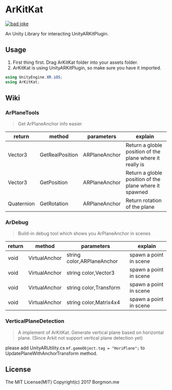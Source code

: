 # ArKitKat 

[![bad joke](https://img.shields.io/badge/why%20everybody%20likes%20badge-because%20it's%20cool-brightgreen.svg)](http://borgmon.me)

An Unity Library for interacting UnityARKitPlugin.

## Usage
1. First thing first. Drag ArKitKat folder into your assets folder.
2. ArKitKat is using UnityARKitPlugin, so make sure you have it imported.

```C#
using UnityEngine.XR.iOS;
using ArKitKat;
```

## Wiki

### ArPlaneTools
> Get ArPlaneAnchor info easier

|return|method|parameters|explain
|---|---|---|---|
|Vector3|GetRealPosition|ARPlaneAnchor|Return a globle position of the plane where it really is|
|Vector3|GetPosition|ARPlaneAnchor|Return a globle position of the plane where it spawned|
|Quaternion|GetRotation|ARPlaneAnchor|Return rotation of the plane

### ArDebug
> Build-in debug tool which shows you ArPlaneAnchor in scenes

|return|method|parameters|explain
|---|---|---|---|
|void|VirtualAnchor|string color,ARPlaneAnchor|spawn a point in scene |
|void|VirtualAnchor|string color,Vector3|spawn a point in scene |
|void|VirtualAnchor|string color,Transform|spawn a point in scene |
|void|VirtualAnchor|string color,Matrix4x4|spawn a point in scene |

### VerticalPlaneDetection
> A implement of ArKitKat. Generate vertical plane based on horizontal plane.
> (Since Arkit not support vertical plane detection yet)

please add UnityARUtility.cs `mf.gameObject.tag = "HoriPlane";` to UpdatePlaneWithAnchorTransform method.


## License

The MIT License(MIT)
Copyright(c) 2017 Borgmon.me
